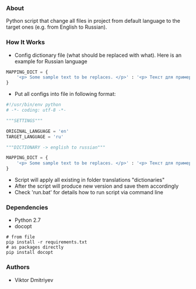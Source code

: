 ### About

Python script that change all files in project from default language to the target ones (e.g. from English to Russian).

### How It Works

* Config dictionary file (what should be replaced with what). Here is an example for Russian language

```python
MAPPING_DICT = {
    '<p> Some sample text to be replaces. </p>' : '<p> Текст для примера</p>'
}
```

* Put all configs into file in following format:

```python
#!/usr/bin/env python
# -*- coding: utf-8 -*-

"""SETTINGS"""

ORIGINAL_LANGUAGE = 'en'
TARGET_LANGUAGE = 'ru'

"""DICTIONARY -> english to russian"""

MAPPING_DICT = {
    '<p> Some sample text to be replaces. </p>' : '<p> Текст для примера</p>'
}
```

* Script will apply all existing in folder translations "dictionaries"
* After the script will produce new version and save them accordingly
* Check 'run.bat' for details how to run script via command line

### Dependencies

* Python 2.7
* docopt

```
# from file
pip install -r requirements.txt
# as packages directly
pip install docopt
```

### Authors

* Viktor Dmitriyev
